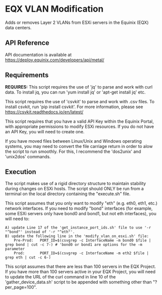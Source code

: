 # EQX VLAN Modification
Adds or removes Layer 2 VLANs from ESXi servers in the Equinix (EQX) data centers.


## API Reference
API documentation is available at https://deploy.equinix.com/developers/api/metal/

## Requirements
**REQUIRES:**
This script requires the use of 'jq' to parse and work with curl data.  To install jq, you can run 'yum install jq' or 'apt-get install jq' etc.

This script requires the use of 'csvkit' to parse and work with .csv files.  To install csvkit, run 'pip install csvkit'.  For more information, please see https://csvkit.readthedocs.io/en/latest/

This script requires that you have a valid API Key within the Equinix Portal, with appropriate permissions to modify ESXi resources.  If you do not have an API Key, you will need to create one.

If you have moved files between Linux/Unix and Windows operating systems, you may need to convert the file carriage return in order to alow the script to run smoothly.  For this, I recommend the 'dos2unix' and 'unix2dos' commands.

## Execution
The script makes use of a rigid directory structure to maintain stability during changes on ESXi hosts.  The script should ONLY be run from a terminal on the local directory containing the "execute.sh" file.

This script assumes that you only want to modify "eth" (e.g. eth0, eth1, etc.) network interfaces.  If you need to modify "bond" interfaces (for example, some ESXi servers only have bond0 and bond1, but not eth interfaces), you will need to:

    A) update Line 17 of the 'get_instance_port_ids.sh' file to use '-r "^bond"' instead of '-r "^eth"'. 
    B) update the following line in the 'modify_vlan_on_esxi.sh' file:
        Pre-Prod:   PORT_ID=$(csvgrep -c InterfaceName -m bond0 $file | grep bond | cut -c 7-) # 'bond0 or bond1 are options for the -m parameter
        Prod:       PORT_ID=$(csvgrep -c InterfaceName -m eth2 $file | grep eth | cut -c 6-)

This script assumes that there are less than 100 servers in the EQX Project.  If you have more than 100 servers active in your EQX Project, you will need to update the URL of the curl command in line 10 of the 'gather_device_data.sh' script to be appended with something other than "?per_page=100".